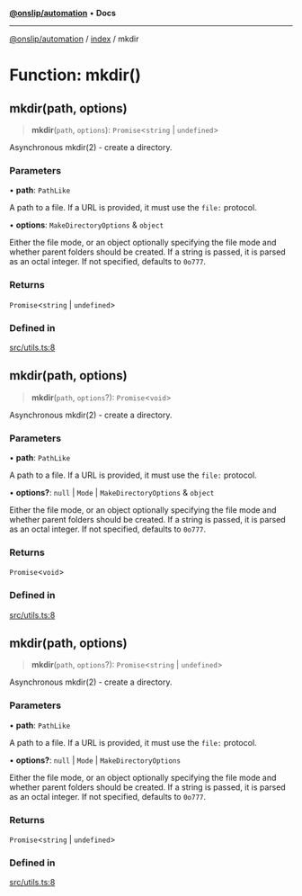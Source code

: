 [**@onslip/automation**](../../README.md) • **Docs**

***

[@onslip/automation](../../README.md) / [index](../README.md) / mkdir

# Function: mkdir()

## mkdir(path, options)

> **mkdir**(`path`, `options`): `Promise`\<`string` \| `undefined`\>

Asynchronous mkdir(2) - create a directory.

### Parameters

• **path**: `PathLike`

A path to a file. If a URL is provided, it must use the `file:` protocol.

• **options**: `MakeDirectoryOptions` & `object`

Either the file mode, or an object optionally specifying the file mode and whether parent folders
should be created. If a string is passed, it is parsed as an octal integer. If not specified, defaults to `0o777`.

### Returns

`Promise`\<`string` \| `undefined`\>

### Defined in

[src/utils.ts:8](https://github.com/Onslip/automation/blob/aed87d3401609cf5df05adc6d1563b1b99f345fe/src/utils.ts#L8)

## mkdir(path, options)

> **mkdir**(`path`, `options`?): `Promise`\<`void`\>

Asynchronous mkdir(2) - create a directory.

### Parameters

• **path**: `PathLike`

A path to a file. If a URL is provided, it must use the `file:` protocol.

• **options?**: `null` \| `Mode` \| `MakeDirectoryOptions` & `object`

Either the file mode, or an object optionally specifying the file mode and whether parent folders
should be created. If a string is passed, it is parsed as an octal integer. If not specified, defaults to `0o777`.

### Returns

`Promise`\<`void`\>

### Defined in

[src/utils.ts:8](https://github.com/Onslip/automation/blob/aed87d3401609cf5df05adc6d1563b1b99f345fe/src/utils.ts#L8)

## mkdir(path, options)

> **mkdir**(`path`, `options`?): `Promise`\<`string` \| `undefined`\>

Asynchronous mkdir(2) - create a directory.

### Parameters

• **path**: `PathLike`

A path to a file. If a URL is provided, it must use the `file:` protocol.

• **options?**: `null` \| `Mode` \| `MakeDirectoryOptions`

Either the file mode, or an object optionally specifying the file mode and whether parent folders
should be created. If a string is passed, it is parsed as an octal integer. If not specified, defaults to `0o777`.

### Returns

`Promise`\<`string` \| `undefined`\>

### Defined in

[src/utils.ts:8](https://github.com/Onslip/automation/blob/aed87d3401609cf5df05adc6d1563b1b99f345fe/src/utils.ts#L8)
